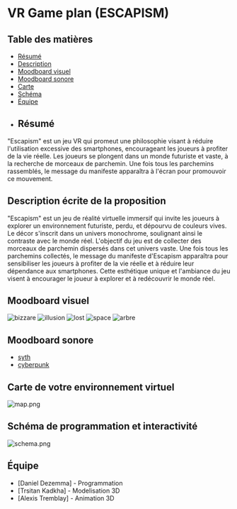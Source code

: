 # VR Game plan (ESCAPISM)
## Table des matières
- [Résumé](#Résumé)
- [Description](#Description-écrite-de-la-proposition)
- [Moodboard visuel](#Moodboard-visuel)
- [Moodboard sonore](#Moodboard-sonore)
- [Carte](#Carte-de-votre-environnement-virtuel)
- [Schéma](#Schéma-de-programmation-et-interactivité)
- [Équipe](#Équipe)
- ## Résumé
"Escapism" est un jeu VR qui promeut une philosophie visant à réduire l'utilisation excessive des smartphones, encourageant les joueurs à profiter de la vie réelle. Les joueurs se plongent dans un monde futuriste et vaste, à la recherche de morceaux de parchemin. Une fois tous les parchemins rassemblés, le message du manifeste apparaîtra à l'écran pour promouvoir ce mouvement. 
## Description écrite de la proposition 
"Escapism" est un jeu de réalité virtuelle immersif qui invite les joueurs à explorer un environnement futuriste, perdu, et dépourvu de couleurs vives. Le décor s'inscrit dans un univers monochrome, soulignant ainsi le contraste avec le monde réel. L'objectif du jeu est de collecter des morceaux de parchemin dispersés dans cet univers vaste. Une fois tous les parchemins collectés, le message du manifeste d'Escapism apparaîtra pour sensibiliser les joueurs à profiter de la vie réelle et à réduire leur dépendance aux smartphones. Cette esthétique unique et l'ambiance du jeu visent à encourager le joueur à explorer et à redécouvrir le monde réel.
## Moodboard visuel 
![bizzare](assets/img/image-bizarre.jpeg)
![illusion](assets/img/image-illusion.jpeg)
![lost](assets/img/image-lost.jpeg)
![space](assets/img/image-space.jpeg)
![arbre](assets/img/image-arbre.jpeg)
## Moodboard sonore
- [syth](https://youtu.be/6JeZR13dLLI)
- [cyberpunk](https://youtu.be/4FhsjQ2xess)
## Carte de votre environnement virtuel 
![map.png](assets/img/plan1.png)
## Schéma de programmation et interactivité
![schema.png](assets/img/detail.png)


## Équipe
- [Daniel Dezemma] - Programmation
- [Trsitan Kadkha] - Modelisation 3D
- [Alexis Tremblay] - Animation 3D
